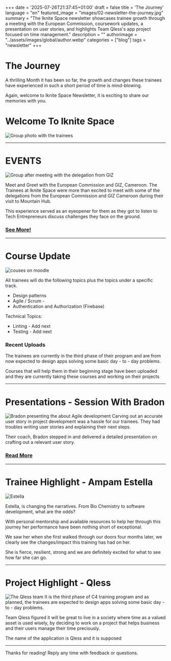 +++
date = '2025-07-26T21:37:45+01:00'
draft = false
title = 'The Journey'
language =  "en"
featured_image = "images/02-newsletter-the-journey.jpg"
summary = "The Iknite Space newsletter showcases trainee growth through a meeting with the European Commission, coursework updates, a presentation on user stories, and highlights Team Qless's app project focused on time management."
description = ""
authorimage = "../assets/images/global/author.webp"
categories = ["blog"]
tags = "newsletter"
+++


# The Journey
A thrilling Month it has been so far, the growth and changes these trainees have experienced in such a short period of time is mind-blowing. 

Again, welcome to Iknite Space Newsletter, it is exciting to share our memories with you. 
 
# Welcome To Iknite Space
![Group photo with the trainees](./group-2.jpg)

--------------

# EVENTS

![Group after meeting with the delegation from GIZ](giz.jpg)

Meet and Greet with the European Commission and GIZ, Cameroon.
The Trainees at Iknite Space were more than excited to meet with some of the delegations from the European Commission and GIZ Cameroon during their visit to Mountain Hub.

This experience served as an eyeopener for them as they got to listen to Tech Entrepreneurs discuss challenges they face on the ground. 
### [See More!](https://www.facebook.com/iknite.space/posts/pfbid02UGXDrBCeNmoZp2BbwAsESeFd7kZB9yrmrnfpHspyM4BuNw6WnG9ePfPkvXGWHSjal?rdid=s38Cx31oVuSKWqja)

---------------------------

# Course Update

![couses on moodle](./courses.jpg)

All trainees will do the following topics plus the topics under a specific track.

* Design patterns
* Agile / Scrum - 
* Authentication and Authorization (Firebase)

Technical Topics:
* Linting - Add next
* Testing - Add next
	
### Recent Uploads
The trainees are currently in the third phase of their program and are from now expected to design apps solving some basic day - to - day problems.

Courses that will help them in their beginning stage have been uploaded and they are currently taking these courses and working on their projects

------------------------	

# Presentations - Session With Bradon
![Bradon presenting the about Agile development](./bradon.jpg)
Carving out an accurate user story in project development was a hassle for our trainees. They had troubles writing user stories and explaining their next steps. 

Their coach, Bradon stepped in and delivered a detailed presentation on crafting out a relevant user story.
### [Read More](https://www.facebook.com/iknite.space/posts/pfbid02ufSRAnx992EXvjUFQ3pcRZbvWK4XATj64PTyKd1XYMtoGbLcMC9PUReyQNbmWzdul?rdid=mtgvFmLTcZxZoLbV)


-------------------

# Trainee Highlight - Ampam Estella
![Estella](./estella.jpg)
	
Estella, is changing the narratives. From Bio Chemistry to software development, what are the odds?

With personal mentorship and available resources to help her through this journey her performance have been nothing short of exceptional.

We saw her when she first walked through our doors four months later, we clearly see the changes/impact this training has had on her. 

She is fierce, resilient, strong and we are definitely excited for what to see how far she can go.

--------------

# Project Highlight -  Qless
![The Qless team](./team-Qless.HEIC)
It is the third phase of C4 training program and as planned, the trainees are expected to design apps solving some basic day - to - day problems.

Team Qless figured it will be great to live in a society where time as a valued asset is used wisely, by deciding to work on a project that helps business and their users manage their time preciously.

The name of the application is Qless and it is supposed  


------------
Thanks for reading! Reply any time with feedback or questions.

